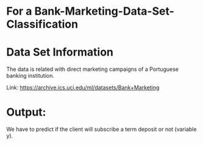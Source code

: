 # For a Bank-Marketing-Data-Set-Classification

# Data Set Information

The data is related with direct marketing campaigns of a Portuguese banking institution.

Link:
https://archive.ics.uci.edu/ml/datasets/Bank+Marketing

# Output:
We have to predict if the client will subscribe a term deposit or not (variable y).
